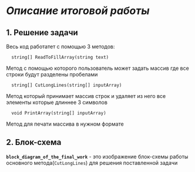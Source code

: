 # **_Описание итоговой работы_**
## 1. **Решение задачи**
Весь код работатет с помощью 3 методов:

```
  string[] ReadToFillArray(string text)
```

Метод с помощью которого пользователь может задать массив где все строки будут разделены пробелами

```
  string[] CutLongLines(string[] inputArray)
```

Метод который принимает массив строк и удаляет из него все элементы которые длиннее 3 символов

```
  void PrintArray(string[] inputArray)
```

Метод для печати массива в нужном формате

## 2. **Блок-схема**

**`block_diagram_of_the_final_work`** - это изображение блок-схемы работы основного метода(`CutLongLines`) для решения поставленной задачи
